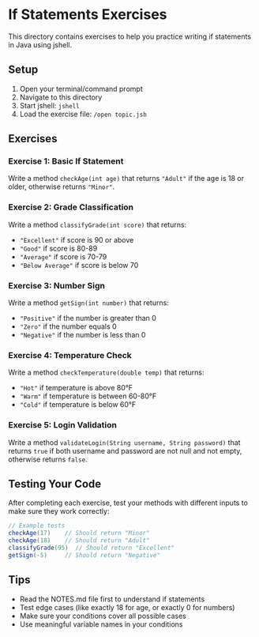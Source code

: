 # If Statements Exercises

This directory contains exercises to help you practice writing if statements in Java using jshell.

## Setup
1. Open your terminal/command prompt
2. Navigate to this directory
3. Start jshell: `jshell`
4. Load the exercise file: `/open topic.jsh`

## Exercises

### Exercise 1: Basic If Statement
Write a method `checkAge(int age)` that returns `"Adult"` if the age is 18 or older, otherwise returns `"Minor"`.

### Exercise 2: Grade Classification
Write a method `classifyGrade(int score)` that returns:
- `"Excellent"` if score is 90 or above
- `"Good"` if score is 80-89
- `"Average"` if score is 70-79
- `"Below Average"` if score is below 70

### Exercise 3: Number Sign
Write a method `getSign(int number)` that returns:
- `"Positive"` if the number is greater than 0
- `"Zero"` if the number equals 0
- `"Negative"` if the number is less than 0

### Exercise 4: Temperature Check
Write a method `checkTemperature(double temp)` that returns:
- `"Hot"` if temperature is above 80°F
- `"Warm"` if temperature is between 60-80°F
- `"Cold"` if temperature is below 60°F

### Exercise 5: Login Validation
Write a method `validateLogin(String username, String password)` that returns `true` if both username and password are not null and not empty, otherwise returns `false`.

## Testing Your Code
After completing each exercise, test your methods with different inputs to make sure they work correctly:

```java
// Example tests
checkAge(17)    // Should return "Minor"
checkAge(18)    // Should return "Adult"
classifyGrade(95)  // Should return "Excellent"
getSign(-5)     // Should return "Negative"
```

## Tips
- Read the NOTES.md file first to understand if statements
- Test edge cases (like exactly 18 for age, or exactly 0 for numbers)
- Make sure your conditions cover all possible cases
- Use meaningful variable names in your conditions
